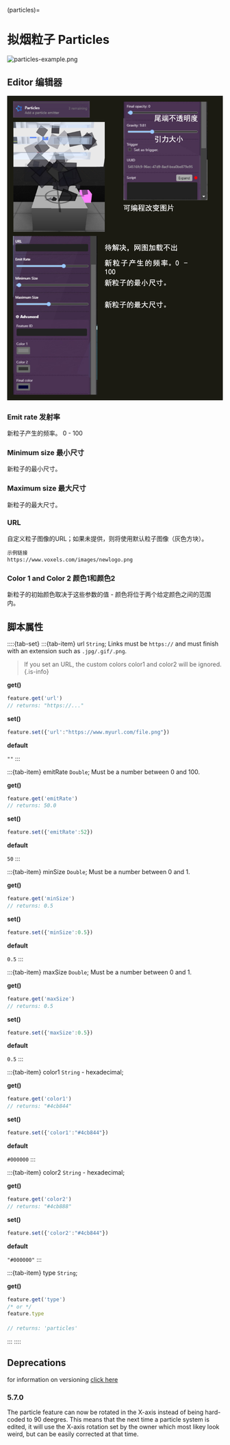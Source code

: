 (particles)=
# 拟烟粒子 Particles

![particles-example.png](https://wiki.cryptovoxels.com/particles-example.png)

## Editor 编辑器

![particles-editor.png](../../_static/img/Features/particles-editor.png)

### Emit rate 发射率

新粒子产生的频率。 0 - 100

### Minimum size 最小尺寸

新粒子的最小尺寸。

### Maximum size 最大尺寸

新粒子的最大尺寸。

### URL

自定义粒子图像的URL；如果未提供，则将使用默认粒子图像（灰色方块）。

```{note}
示例链接
https://www.voxels.com/images/newlogo.png
```

### Color 1 and Color 2 颜色1和颜色2

新粒子的初始颜色取决于这些参数的值 - 颜色将位于两个给定颜色之间的范围内。

## 脚本属性

::::{tab-set}
:::{tab-item} url
`String`; Links must be `https://` and must finish with an extension such as `.jpg/.gif/.png`.
> If you set an URL, the custom colors color1 and color2 will be ignored.
{.is-info}

**get()**

```js
feature.get('url')
// returns: "https://..."
```

**set()**

```js
feature.set({'url':"https://www.myurl.com/file.png"})
```

**default**

`""`
:::

:::{tab-item} emitRate
`Double`; Must be a number between 0 and 100.

**get()**

```js
feature.get('emitRate')
// returns: 50.0
```

**set()**

```js
feature.set({'emitRate':52})
```

**default**

`50`
:::


:::{tab-item} minSize
`Double`; Must be a number between 0 and 1.

**get()**

```js
feature.get('minSize')
// returns: 0.5
```

**set()**

```js
feature.set({'minSize':0.5})
```

**default**

`0.5`
:::


:::{tab-item} maxSize
`Double`; Must be a number between 0 and 1.

**get()**

```js
feature.get('maxSize')
// returns: 0.5
```

**set()**

```js
feature.set({'maxSize':0.5})
```

**default**

`0.5`
:::

:::{tab-item} color1
`String` - hexadecimal; 

**get()**

```js
feature.get('color1')
// returns: "#4cb844"
```

**set()**

```js
feature.set({'color1':"#4cb844"})
```

**default**

`#000000`
:::

:::{tab-item} color2
`String` - hexadecimal; 

**get()**

```js
feature.get('color2')
// returns: "#4cb888"
```

**set()**

```js
feature.set({'color2':"#4cb844"})
```

**default**

`"#000000"`
:::


:::{tab-item} type
`String`;

**get()**

```js
feature.get('type')
/* or */
feature.type

// returns: 'particles'
```
:::
::::

## Deprecations
for information on versioning [click here](https://wiki.cryptovoxels.com/en/versioning-and-deprecations)

### 5.7.0

The particle feature can now be rotated in the X-axis instead of being hard-coded to 90 deegres. This means that the next time a particle system is edited, it will use the X-axis rotation set by the owner which most likey look weird, but can be easily corrected at that time.
